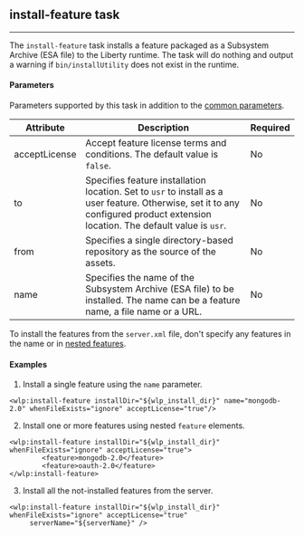 ## install-feature task
---

The `install-feature` task installs a feature packaged as a Subsystem Archive (ESA file) to the Liberty runtime. The task will do nothing and output a warning if `bin/installUtility` does not exist in the runtime. 

#### Parameters

Parameters supported by this task in addition to the [common parameters](common-parameters.md#common-parameters).

| Attribute | Description | Required |
| --------- | ------------ | ----------|
| acceptLicense | Accept feature license terms and conditions. The default value is `false`. | No | 
| to | Specifies feature installation location. Set to `usr` to install as a user feature. Otherwise, set it to any configured product extension location. The default value is `usr`. | No |
| from | Specifies a single directory-based repository as the source of the assets. | No |
| name | Specifies the name of the Subsystem Archive (ESA file) to be installed. The name can be a feature name, a file name or a URL. | No | 

To install the features from the `server.xml` file, don't specify any features in the name or in [nested features](uninstall-feature.md#nested-feature-elements).

#### Examples
1. Install a single feature using the `name` parameter.
 ```ant
 <wlp:install-feature installDir="${wlp_install_dir}" name="mongodb-2.0" whenFileExists="ignore" acceptLicense="true"/>
 ```
 
2. Install one or more features using nested `feature` elements.
 ```ant
 <wlp:install-feature installDir="${wlp_install_dir}" whenFileExists="ignore" acceptLicense="true">
         <feature>mongodb-2.0</feature>
         <feature>oauth-2.0</feature>
 </wlp:install-feature>
 ```

3. Install all the not-installed features from the server.
 ```ant
 <wlp:install-feature installDir="${wlp_install_dir}" whenFileExists="ignore" acceptLicense="true"
      serverName="${serverName}" />
 ```
